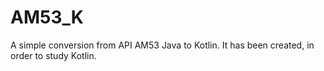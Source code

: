 # AM53_K
A simple conversion from API AM53 Java to Kotlin. It has been created, in order to study Kotlin.
